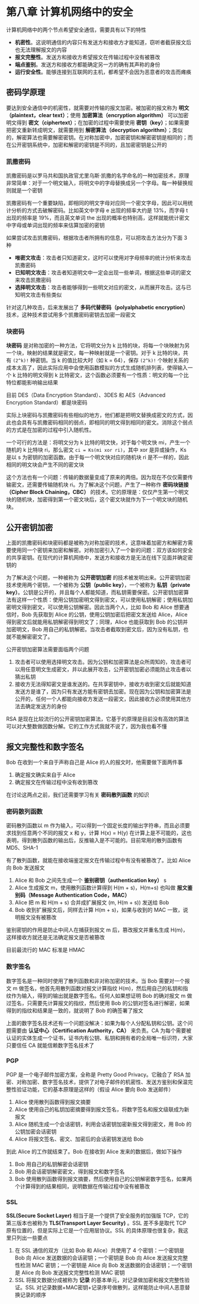 # 第八章 计算机网络中的安全

计算机网络中的两个节点希望安全通信，需要具有以下的特性

- **机密性**。这说明通信的内容只有发送方和接收方才能知道，窃听者截获报文后也无法理解报文的内容
- **报文完整性**。发送方和接收方希望报文在传输过程中没有被篡改
- **端点鉴别**。发送方和接收方都能确定另一方的确有其声称的身份
- **运行安全性**。能够连接到互联网的主机，都希望不会因为恶意者的攻击而瘫痪

## 密码学原理
要达到安全通信中的机密性，就需要对传输的报文加密。被加密的报文称为 **明文（plaintext，clear text）**；使用 **加密算法（encryption algorithm）** 可以加密明文得到 **密文（ciphertext）**；在加密的过程中需要使用 **密钥（key）**；如果需要把密文重新转成明文，就需要用到 **解密算法（decryption algorithm）**；类似的，解密算法也需要解密密钥。在对称加密中，加密密钥和解密密钥是相同的；而在公开密钥系统中，加密和解密的密钥是不同的，且加密密钥是公开的

### 凯撒密码

凯撒密码是以罗马共和国执政官尤里乌斯·凯撒的名字命名的一种加密技术，原理非常简单：对于一个明文输入，将明文中的字母替换成另一个字母。每一种替换规则就是一个密钥

凯撒密码有一个重要缺陷，即相同的明文字母对应同一个密文字母，因此可以用统计分析的方式去破解密码。比如英文中字母 e 出现的频率大约是 13%，而字母 t 出现的频率是 19%，而且英文单词 the 出现的概率也特别高，这样就能统计密文中字母或单词出现的频率来估算加密的密钥

如果尝试攻击凯撒密码，根据攻击者所拥有的信息，可以把攻击方法分为下面 3 种

- **唯密文攻击**：攻击者只知道密文，这时可以使用对字母频率的统计分析来攻击凯撒密码
- **已知明文攻击**：攻击者知道明文中一定会出现一些单词，根据这些单词的密文来攻击凯撒密码
- **选择明文攻击**：攻击者能够得到一些明文对应的密文，从而展开攻击。这与已知明文攻击有些类似

针对这几种攻击，后来发展出了 **多码代替密码（polyalphabetic encryption）** 技术，这种技术尝试用多个凯撒密码密钥去加密一段密文

### 块密码

**块密码**  是对称加密的一种方法，它将明文分为 k 比特的块，将每一个块映射为另一个块，映射的结果就是密文，每一种映射就是一个密钥。对于 k 比特的块，共有 `(2^k)!` 种密钥。当 k 的值比较大时（如 k = 64），保存 `(2^k)!` 个映射关系的成本太高了，因此实际应用中会使用函数模拟的方式生成随机排列表，使得输入一个 k 比特的明文得到 k 比特密文，这个函数必须要有一个性质：明文的每一个比特位都能影响输出结果

目前 DES（Data Encryption Standard）、3DES 和 AES（Advanced Encryption Standard）都是块密码

实际上块密码与凯撒密码有些相似的地方，他们都是把明文替换成密文的方式，因此也会具有与凯撒密码相同的弱点，即相同的明文得到相同的密文。消除这个弱点的方式是在加密的过程中引入随机性。

一个可行的方法是：将明文分为 k 比特的明文快，对于每个明文快 mi，产生一个随机的 k 比特块 ri，那么密文 `ci = Ks(mi xor ri)`，其中 xor 是异或操作，Ks 是以 s 为密钥的加密函数。由于每一个明文快对应的随机块 ri 是不一样的，因此相同的明文块会产生不同的密文块

这个方法也有一个问题：传输的数据量变成了原来的两倍。因为现在不仅仅需要传输密文，还需要传输随机块 ri。为了解决这个问题，产生了一种称作 **密码块链接（Cipher Block Chaining，CBC）** 的技术。它的原理是：仅仅产生第一个明文块的随机块，加密得到第一个密文块后，这个密文块就作为下一个明文块的随机块。

## 公开密钥加密

上面的凯撒密码和块密码都是被称为对称加密的技术，这意味着加密方和解密方需要使用同一个密钥来加密和解密。对称加密引入了一个新的问题：双方该如何安全的共享密钥。在现代的计算机网络中，发送方和接收方是无法在线下见面并确定密钥的

为了解决这个问题，一种被称为 **公开密钥加密** 的技术被发明出来。公开密钥加密技术使用两个密钥，一个被称为 **公钥（public key）**，一个被称为 **私钥（private key）**。公钥是公开的，并且每个人都能知道，而私钥需要保密。公开密钥加密算法有这样一个性质：使用公钥加密明文得到密文，可以使用私钥解密；使用私钥加密明文得到密文，可以使用公钥解密。因此当两个人，比如 Bob 和 Alice 想要通信时，Bob 先获取到 Alice 的公钥，使用公钥加密后把密文发送给 Alice，Alice 得到密文后就能用私钥解密得到明文了；同理，Alice 也能获取到 Bob 的公钥并加密明文，Bob 用自己的私钥解密。当攻击者截取到密文后，因为没有私钥，也就不能解密密文了。

公开密钥加密算法需要面临两个问题

1. 攻击者可以使用选择明文攻击。因为公钥和加密算法是众所周知的，攻击者可以用任意明文生成密文，并以此展开攻击，公开密钥加密必须能防止攻击者以猜出私钥
2. 接收方无法得知密文是谁发送的。在共享密钥中，接收方收到密文后就能知道发送方是谁了，因为只有发送方能有密钥去加密。现在因为公钥和加密算法是公开的，任何一个人都能向接收方发送一段密文，因此接收方必须使用其他方法去确定发送方的身份

RSA 是现在比较流行的公开密钥加密算法，它基于的原理是目前没有高效的算法可以对大整数做因数分解。它的工作方式我就不说了，因为我也看不懂

## 报文完整性和数字签名

Bob 在收到一个来自于声称自己是 Alice 的人的报文时，他需要做下面两件事

1. 确定报文确实来自于 Alice
2. 确定报文在传输过程中没有收到篡改

在讨论这两点之前，我们还需要学习有关 **密码散列函数** 的知识

### 密码散列函数

密码散列函数以 m 作为输入，可以得到一个固定长度的输出字符串，而且必须要求找到任意两个不同的报文 x 和 y，计算 H(x) = H(y) 在计算上是不可能的，这也表明，得到散列函数的输出后，反推输入是不可能的。目前常用的散列函数有 MD5、SHA-1

有了散列函数，就能在接收端鉴定报文在传输过程中有没有被篡改了。比如 Alice 向 Bob 发送报文

1. Alice 和 Bob 之间先生成一个 **鉴别密钥（authentication key）** s
2. Alice 生成报文 m，使用散列函数计算得到 H(m + s)，H(m+s) 也叫做 **报文鉴别码（Message Authentication Code，MAC）**
3. Alice 把 m 和 H(m + s) 合并成扩展报文 (m, H(m + s)) 发送给 Bob
4. Bob 收到扩展报文后，同样去计算 H(m + s)，如果与收到的 MAC 一致，说明报文没有被篡改

鉴别密钥的作用是防止中间人在捕获到报文 m 后，篡改报文并重名生成 H(m)，这样接收方就还是无法确定报文是否被篡改

目前最流行的 MAC 标准是 HMAC

### 数字签名

数字签名是一种同时使用了散列函数和非对称加密的技术。当 Bob 需要对一个报文 m 做签名，他首先用散列函数对报文计算指纹 H(m)，然后用自己的私钥和指纹作为输入，得到的输出就是数字签名。任何人如果想证明 Bob 的确对报文 m 做过签名，只需要先计算报文的指纹，然后使用 Bob 的公钥对签名进行解密，如果得到的指纹和结果是一致的，就说明了 Bob 的确签署了报文

上面的数字签名技术还有一个问题没解决：如果为每个人分配私钥和公钥。这个问题需要由 **认证中心（Certification Authority，CA）** 来负责。CA 为每个需要被认证的实体生成一个证书，证书内有公钥、私钥和拥有者的全局唯一标识符，大家只要信任 CA 就能信赖数字签名技术了

### PGP

PGP 是一个电子邮件加密方案，全称是 Pretty Good Privacy。它融合了 RSA 加密、对称加密、数字签名技术，提供了对电子邮件的机密性、发送方鉴别和保温完整性验证功能，它的基本原理是这样的（假设 Alice 要向 Bob 发送邮件）

1. Alice 使用散列函数得到报文摘要
2. Alice 使用自己的私钥加密摘要得到报文签名，将数字签名和报文级联成为新报文
3. Alice 随机生成一个会话密钥，利用会话密钥加密新报文得到密文，用 Bob 的公钥加密会话密钥
4. Alice 将报文签名、密文、加密后的会话密钥发送给 Bob

到此 Alice 的工作就结束了。Bob 在接收到 Alice 发来的数据后，做如下操作

1. Bob 用自己的私钥解密会话密钥
2. Bob 用会话密钥解密密文，得到报文和数字签名
3. Bob 使用散列函数得到报文摘要，然后使用自己的公钥解密数字签名，如果两个计算得到的结果相同，说明数据在传输过程中没有被篡改

### SSL

**SSL(Secure Socket Layer)** 相当于是一个提供了安全服务的加强版 TCP，它的第三版本也被称为 **TLS(Transport Layer Security)** 。SSL 差不多是取代 TCP 原有位置的，但是实际上它是一个应用层协议。SSL 的具体原理也很复杂，我这里只列出一些要点

1. 在 SSL 通信的双方（比如 Bob 和 Alice）共使用了 4 个密钥：一个密钥是 Bob 向 Alice 发送数据的会话密钥；一个密钥是 Bob 向 Alice 发送报文完整性检测 MAC 密钥；一个密钥是 Alice 向 Bob 发送数据的会话密钥；一个密钥是 Alice 向 Bob 发送报文完整性检测 MAC 密钥
2. SSL 将报文数据分成被称为 **记录** 的基本单元，对记录做加密和报文完整性验证。SSL 对记录数据+MAC密钥+记录序号做散列，这样能防止中间人恶意替换记录的顺序